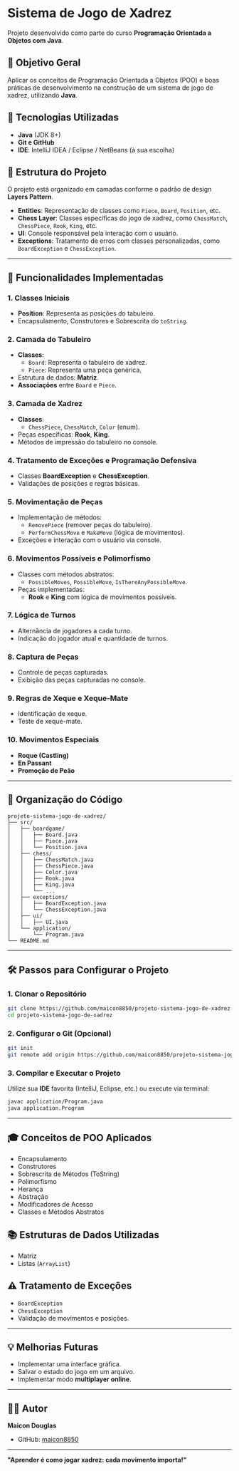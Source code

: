 # Sistema de Jogo de Xadrez

Projeto desenvolvido como parte do curso **Programação Orientada a Objetos com Java**.

## 📌 **Objetivo Geral**
Aplicar os conceitos de Programação Orientada a Objetos (POO) e boas práticas de desenvolvimento na construção de um sistema de jogo de xadrez, utilizando **Java**.

## 🚀 **Tecnologias Utilizadas**
- **Java** (JDK 8+)
- **Git e GitHub**
- **IDE**: IntelliJ IDEA / Eclipse / NetBeans (à sua escolha)

## 📝 **Estrutura do Projeto**
O projeto está organizado em camadas conforme o padrão de design **Layers Pattern**.

- **Entities**: Representação de classes como `Piece`, `Board`, `Position`, etc.
- **Chess Layer**: Classes específicas do jogo de xadrez, como `ChessMatch`, `ChessPiece`, `Rook`, `King`, etc.
- **UI**: Console responsável pela interação com o usuário.
- **Exceptions**: Tratamento de erros com classes personalizadas, como `BoardException` e `ChessException`.

---

## 🎯 **Funcionalidades Implementadas**

### 1. **Classes Iniciais**
- **Position**: Representa as posições do tabuleiro.
- Encapsulamento, Construtores e Sobrescrita do `toString`.

### 2. **Camada do Tabuleiro**
- **Classes**:
  - `Board`: Representa o tabuleiro de xadrez.
  - `Piece`: Representa uma peça genérica.
- Estrutura de dados: **Matriz**.
- **Associações** entre `Board` e `Piece`.

### 3. **Camada de Xadrez**
- **Classes**:
  - `ChessPiece`, `ChessMatch`, `Color` (enum).
- Peças específicas: **Rook**, **King**.
- Métodos de impressão do tabuleiro no console.

### 4. **Tratamento de Exceções e Programação Defensiva**
- Classes **BoardException** e **ChessException**.
- Validações de posições e regras básicas.

### 5. **Movimentação de Peças**
- Implementação de métodos:
  - `RemovePiece` (remover peças do tabuleiro).
  - `PerformChessMove` e `MakeMove` (lógica de movimentos).
- Exceções e interação com o usuário via console.

### 6. **Movimentos Possíveis e Polimorfismo**
- Classes com métodos abstratos:
  - `PossibleMoves`, `PossibleMove`, `IsThereAnyPossibleMove`.
- Peças implementadas:
  - **Rook** e **King** com lógica de movimentos possíveis.

### 7. **Lógica de Turnos**
- Alternância de jogadores a cada turno.
- Indicação do jogador atual e quantidade de turnos.

### 8. **Captura de Peças**
- Controle de peças capturadas.
- Exibição das peças capturadas no console.

### 9. **Regras de Xeque e Xeque-Mate**
- Identificação de xeque.
- Teste de xeque-mate.

### 10. **Movimentos Especiais**
- **Roque (Castling)**
- **En Passant**
- **Promoção de Peão**

---

## 📂 **Organização do Código**
```
projeto-sistema-jogo-de-xadrez/
├── src/
│   ├── boardgame/
│   │   ├── Board.java
│   │   ├── Piece.java
│   │   └── Position.java
│   ├── chess/
│   │   ├── ChessMatch.java
│   │   ├── ChessPiece.java
│   │   ├── Color.java
│   │   ├── Rook.java
│   │   ├── King.java
│   │   └── ...
│   ├── exceptions/
│   │   ├── BoardException.java
│   │   └── ChessException.java
│   ├── ui/
│   │   ├── UI.java
│   └── application/
│       └── Program.java
└── README.md
```

---

## 🛠️ **Passos para Configurar o Projeto**

### 1. **Clonar o Repositório**
```bash
git clone https://github.com/maicon8850/projeto-sistema-jogo-de-xadrez.git
cd projeto-sistema-jogo-de-xadrez
```

### 2. **Configurar o Git (Opcional)**
```bash
git init
git remote add origin https://github.com/maicon8850/projeto-sistema-jogo-de-xadrez.git
```

### 3. **Compilar e Executar o Projeto**
Utilize sua **IDE** favorita (IntelliJ, Eclipse, etc.) ou execute via terminal:
```bash
javac application/Program.java
java application.Program
```

---

## 🎓 **Conceitos de POO Aplicados**
- Encapsulamento
- Construtores
- Sobrescrita de Métodos (ToString)
- Polimorfismo
- Herança
- Abstração
- Modificadores de Acesso
- Classes e Métodos Abstratos

## 📚 **Estruturas de Dados Utilizadas**
- Matriz
- Listas (`ArrayList`)

## ⚠️ **Tratamento de Exceções**
- `BoardException`
- `ChessException`
- Validação de movimentos e posições.

---

## 💡 **Melhorias Futuras**
- Implementar uma interface gráfica.
- Salvar o estado do jogo em um arquivo.
- Implementar modo **multiplayer online**.

---

## 🧑‍💻 **Autor**
**Maicon Douglas**
- GitHub: [maicon8850](https://github.com/maicon8850)

---

**"Aprender é como jogar xadrez: cada movimento importa!"**

